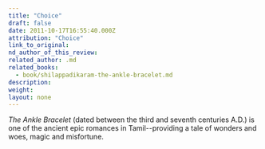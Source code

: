 ```yaml
---
title: "Choice"
draft: false
date: 2011-10-17T16:55:40.000Z
attribution: "Choice"
link_to_original:
nd_author_of_this_review:
related_author: .md
related_books:
  - book/shilappadikaram-the-ankle-bracelet.md
description:
weight:
layout: none
---
```

*The Ankle Bracelet* (dated between the third and seventh centuries A.D.) is one of the ancient epic romances in Tamil--providing a tale of wonders and woes, magic and misfortune.

